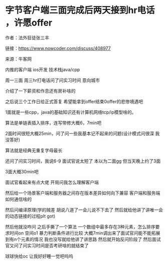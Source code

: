 # 字节客户端三面完成后两天接到hr电话 ，许愿offer

作者：法外狂徒张三丰

链接：https://www.nowcoder.com/discuss/408977

来源：牛客网



内推的客户端 ios开发 技术栈java/cpp

周一三面 周三hr打电话问了问实习时间 意向城市

介绍了一下薪资和作息还有房补啥的

之后说三个工作日给正式答复 希望能拿到offer结束0offer的悲惨境遇吧

1面就是一些cpp，java的基础知识还有计算机网络tcp/ip模型啥的。

算法是单链表插入排序，连写带修大概6，7min吧

2面时间很短大概25min，问了问一些我基本记不起来的问题(设计模式问很深 我没答好)

算法就是经典无重复字母最长

还问了问实习时间，我说6-9 面试官说太短了 本以为二面gg 但当天晚上约了3面

3面大概30min吧

面试官看起来有点大佬 开局问我怎么理解客户端

然后给一个场景客户端和服务器之间存在版本差异如何向下兼容 客户端和服务端如何通信啥的

然后问编译原理(学的贼差 胡说八道了一会儿说不下去了 然后就给他讲了讲唯一会的动态链接的过程plt got)

然后他就没咋问 之后手撕了一个算法 一个数组中最多存在3种元素，怎么排序要求时间on 空间o1 暴力判断条件进行比较 大概7min调出来了面试官问能不能拓展到有n个元素的情况 我也没写就给他讲了讲思路 然后就开始反问阶段了 然后面试官又问了问实习时间是否考研啥的就结束了

球球快给oc 让我好好睡一觉吧呜呜

